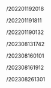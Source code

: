 /202201192018

/202201191811

/202201190132

/202308131742

/202308160101

/202308161912

/202308261301
